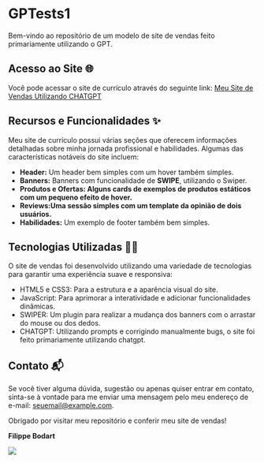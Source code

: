 <!DOCTYPE html>
<html lang="pt-br">
<head>
<meta charset="UTF-8">
<meta name="viewport" content="width=device-width, initial-scale=1.0">
</head>
<body>

<h1>GPTests1</h1>

<p>Bem-vindo ao repositório de um modelo de site de vendas feito primariamente utilizando o GPT.</p>

<h2>Acesso ao Site 🌐</h2>

<p>Você pode acessar o site de currículo através do seguinte link: <a href="https://filippebodart.github.io/GPTests1">Meu Site de Vendas Utilizando CHATGPT</a></p>

<h2>Recursos e Funcionalidades ✨</h2>

<p>Meu site de currículo possui várias seções que oferecem informações detalhadas sobre minha jornada profissional e habilidades. Algumas das características notáveis do site incluem:</p>

<ul>
  <li><strong>Header:</strong> Um header bem simples com um hover também simples.</li>
  <li><strong>Banners:</strong> Banners com funcionalidade de <strong>SWIPE</strong>, utilizando o Swiper.</li>
  <li><strong>Produtos e Ofertas: Alguns cards de exemplos de produtos estáticos com um pequeno efeito de hover.</strong></li>
  <li><strong>Reviews:Uma sessão simples com um template da opinião de dois usuários.</strong> </li>
  <li><strong>Habilidades:</strong> Um exemplo de footer também bem simples.</li>
</ul>

<h2>Tecnologias Utilizadas 👨‍💻</h2>

<p>O site de vendas foi desenvolvido utilizando uma variedade de tecnologias para garantir uma experiência suave e responsiva:</p>

<ul>
  <li>HTML5 e CSS3: Para a estrutura e a aparência visual do site.</li>
  <li>JavaScript: Para aprimorar a interatividade e adicionar funcionalidades dinâmicas.</li>
  <li>SWIPER: Um plugin para realizar a mudança dos banners com o arrastar do mouse ou dos dedos.</li>
  <li>CHATGPT: Utilizando prompts e corrigindo manualmente bugs, o site foi feito primariamente utilizando chatgpt.</li>
</ul>


<h2>Contato 📬</h2>

<p>Se você tiver alguma dúvida, sugestão ou apenas quiser entrar em contato, sinta-se à vontade para me enviar uma mensagem pelo meu endereço de e-mail: <a href="mailto:filippekb@gmail.com">seuemail@example.com</a>.</p>

<p>Obrigado por visitar meu repositório e conferir meu site de vendas!</p>

<p><strong>Filippe Bodart</strong></p>

<img src="https://uploaddeimagens.com.br/images/004/575/238/full/Captura_de_tela_2023-08-14_002008.png?1691983359">
</body>
</html>
